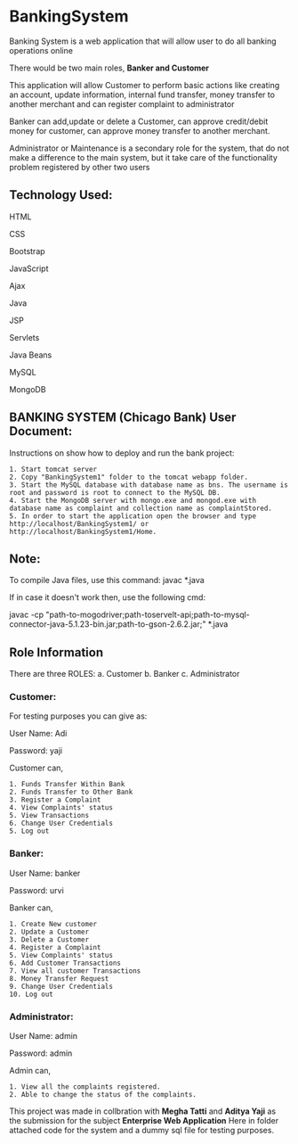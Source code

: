 # BankingSystem
Banking System is a web application that will allow user to do all banking operations online

There would be two main roles, **Banker and Customer**

This application will allow Customer to perform basic actions like creating an account, update information, internal fund transfer, money transfer to another merchant and can register complaint to administrator

Banker can add,update or delete a Customer, can approve credit/debit money for customer, can approve money transfer to another merchant.

Administrator or Maintenance is a secondary role for the system, that do not make a difference to the main system, but it take care of the functionality problem registered by other two users

## Technology Used:
HTML

CSS

Bootstrap

JavaScript

Ajax

Java

JSP

Servlets

Java Beans

MySQL

MongoDB

## BANKING SYSTEM (Chicago Bank) User Document:


Instructions on show how to deploy and run the bank project:

	1. Start tomcat server
	2. Copy "BankingSystem1" folder to the tomcat webapp folder.
	3. Start the MySQL database with database name as bns. The username is root and password is root to connect to the MySQL DB.
	4. Start the MongoDB server with mongo.exe and mongod.exe with database name as complaint and collection name as complaintStored.
	5. In order to start the application open the browser and type http://localhost/BankingSystem1/ or http://localhost/BankingSystem1/Home.

## Note:

To compile Java files, use this command:
javac *.java

If in case it doesn't work then, use the following cmd:

javac -cp "path-to-mogodriver;path-toservelt-api;path-to-mysql-connector-java-5.1.23-bin.jar;path-to-gson-2.6.2.jar;" *.java


## Role Information

There are three ROLES:
a. Customer
b. Banker
c. Administrator

### Customer:

For testing purposes you can give as:

User Name: Adi

Password:  yaji

Customer can,

	1. Funds Transfer Within Bank 
	2. Funds Transfer to Other Bank 
	3. Register a Complaint 
	4. View Complaints' status 
	5. View Transactions 
	6. Change User Credentials 
	5. Log out

### Banker:

User Name: banker

Password:  urvi


Banker can,

	1. Create New customer 
	2. Update a Customer 
	3. Delete a Customer 
	4. Register a Complaint 
	5. View Complaints' status 
	6. Add Customer Transactions 
	7. View all customer Transactions 
	8. Money Transfer Request 
	9. Change User Credentials 
	10. Log out


### Administrator:

User Name: admin

Password:  admin

Admin can,

	1. View all the complaints registered.
	2. Able to change the status of the complaints.


This project was made in collbration with **Megha Tatti** and **Aditya Yaji** as the submission for the subject **Enterprise Web Application** Here in folder attached code for the system and a dummy sql file for testing purposes.

